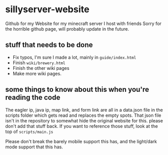 # sillyserver-website
Github for my Website for my minecraft server I host with friends
Sorry for the horrible github page, will probably update in the future.

## stuff that needs to be done
* Fix typos, I'm sure I made a lot, mainly in `guide/index.html`
* Finish `wiki/brewery.html`
* Finish the other wiki pages
* Make more wiki pages.

## some things to know about this when you're reading the code
The eagler ip, java ip, map link, and form link are all in a data.json file in the scripts folder which gets read and replaces the empty spots. That json file isn't in the repository to somewhat hide the original website for this. please don't add that stuff back.
If you want to reference those stuff, look at the top of `scripts/main.js`

Please don't break the barely mobile support this has, and the light/dark mode support that this has.